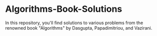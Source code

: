 # Algorithms-Book-Solutions
In this repository, you'll find solutions to various problems from the renowned book "Algorithms" by Dasgupta, Papadimitriou, and Vazirani. 
